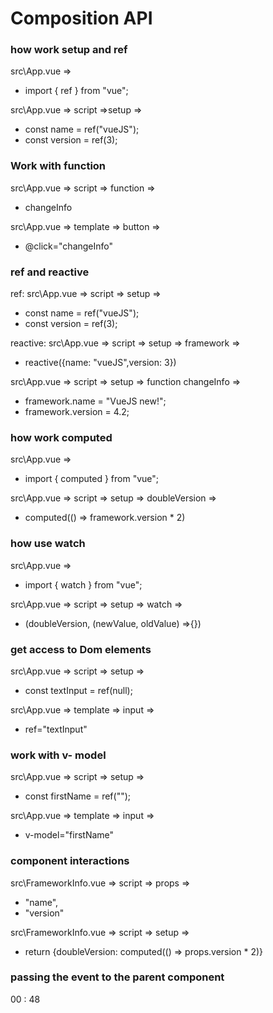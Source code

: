 # Composition API

### how work setup and ref

src\App.vue => 
- import { ref } from "vue";

src\App.vue => script =>setup => 
- const name = ref("vueJS");
- const version = ref(3);

### Work with function
src\App.vue => script => function => 
- changeInfo

src\App.vue => template => button => 
- @click="changeInfo"

### ref and reactive
ref:
src\App.vue => script => setup =>
- const name = ref("vueJS");
- const version = ref(3);

reactive: 
src\App.vue => script => setup => framework =>

- reactive({name: "vueJS",version: 3})

src\App.vue => script => setup => function changeInfo =>
- framework.name = "VueJS new!";
- framework.version = 4.2;

### how work computed
src\App.vue => 
- import { computed } from "vue";

src\App.vue => script => setup => doubleVersion => 
- computed(() => framework.version * 2)

### how use watch
src\App.vue => 
- import { watch } from "vue";

src\App.vue => script => setup => watch => 
- (doubleVersion, (newValue, oldValue) =>{})

### get access to Dom elements

src\App.vue => script => setup =>
- const textInput = ref(null);


src\App.vue => template => input =>
-  ref="textInput" 

### work with v- model

src\App.vue => script => setup =>
- const firstName = ref("");

src\App.vue => template => input =>
- v-model="firstName"

### component interactions

src\FrameworkInfo.vue => script => props =>
- "name",
- "version"

src\FrameworkInfo.vue => script => setup =>
- return {doubleVersion: computed(() => props.version * 2)}

### passing the event to the parent component
00 : 48